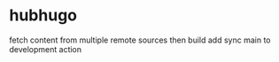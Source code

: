 # hubhugo
fetch content from multiple remote sources then build add sync main to development action
